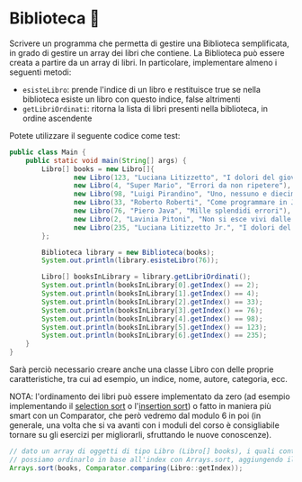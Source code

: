 # Biblioteca 🛴

Scrivere un programma che permetta di gestire una Biblioteca semplificata, in grado di gestire un array
dei libri che contiene. La Biblioteca può essere creata a partire da un array di libri.
In particolare, implementare almeno i seguenti metodi:
- `esisteLibro`: prende l'indice di un libro e restituisce true se nella biblioteca esiste un libro con questo indice, false altrimenti
- `getLibriOrdinati`: ritorna la lista di libri presenti nella biblioteca, in ordine ascendente

Potete utilizzare il seguente codice come test:

```java
public class Main {
    public static void main(String[] args) {
        Libro[] books = new Libro[]{
                new Libro(123, "Luciana Litizzetto", "I dolori del giovane Programmatore"),
                new Libro(4, "Super Mario", "Errori da non ripetere"),
                new Libro(98, "Luigi Pirandino", "Uno, nessuno e diecimila bug"),
                new Libro(33, "Roberto Roberti", "Come programmare in Java da zero"),
                new Libro(76, "Piero Java", "Mille splendidi errori"),
                new Libro(2, "Lavinia Pitoni", "Non si esce vivi dalle biblioteche"),
                new Libro(235, "Luciana Litizzetto Jr.", "I dolori del vecchio Programmatore")
        };

        Biblioteca library = new Biblioteca(books);
        System.out.println(library.esisteLibro(76));

        Libro[] booksInLibrary = library.getLibriOrdinati();
        System.out.println(booksInLibrary[0].getIndex() == 2);
        System.out.println(booksInLibrary[1].getIndex() == 4);
        System.out.println(booksInLibrary[2].getIndex() == 33);
        System.out.println(booksInLibrary[3].getIndex() == 76);
        System.out.println(booksInLibrary[4].getIndex() == 98);
        System.out.println(booksInLibrary[5].getIndex() == 123);
        System.out.println(booksInLibrary[6].getIndex() == 235);
    }
}
```

Sarà perciò necessario creare anche una classe Libro con delle proprie caratteristiche, tra cui ad esempio, un indice,
nome, autore, categoria, ecc.

NOTA: l'ordinamento dei libri può essere implementato da zero (ad esempio implementando il [selection sort](https://en.wikipedia.org/wiki/Selection_sort)
o l'[insertion sort](https://en.wikipedia.org/wiki/Insertion_sort)) o fatto in maniera più smart con un Comparator,
che però vedremo dal modulo 6 in poi (in generale, una volta che si va avanti con i moduli del corso è consigliabile
tornare su gli esercizi per migliorarli, sfruttando le nuove conoscenze).

```Java
// dato un array di oggetti di tipo Libro (Libro[] books), i quali contengono un metodo getIndex
// possiamo ordinarlo in base all'index con Arrays.sort, aggiungendo il seguente Comparator come secondo parametro
Arrays.sort(books, Comparator.comparing(Libro::getIndex));
```